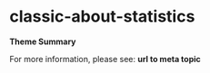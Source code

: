 # classic-about-statistics

**Theme Summary**

For more information, please see: **url to meta topic**
